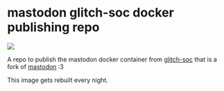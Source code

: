 # mastodon glitch-soc docker publishing repo
[![](https://img.shields.io/docker/pulls/jessebot/mastodon-glitch-soc.svg)](https://cloud.docker.com/u/jessebot/repository/docker/jessebot/mastodon-glitch-soc)

A repo to publish the mastodon docker container from [glitch-soc](https://glitch-soc.github.io/docs/) that is a fork of [mastodon](https://github.com/mastodon/mastodon) :3

This image gets rebuilt every night.
